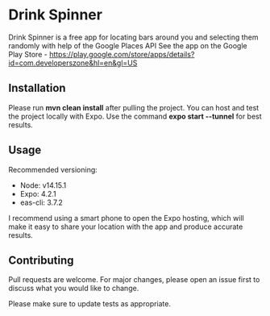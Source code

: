 # Drink Spinner

Drink Spinner is a free app for locating bars around you and selecting them randomly with help of the Google Places API
See the app on the Google Play Store - https://play.google.com/store/apps/details?id=com.developerszone&hl=en&gl=US 

## Installation

Please run **mvn clean install** after pulling the project. You can host and test the project locally with Expo. Use the command **expo start --tunnel** for best results. 

## Usage

Recommended versioning: 
- Node: v14.15.1
- Expo: 4.2.1
- eas-cli: 3.7.2

I recommend using a smart phone to open the Expo hosting, which will make it easy to share your location with the app and produce accurate results. 

## Contributing

Pull requests are welcome. For major changes, please open an issue first
to discuss what you would like to change.

Please make sure to update tests as appropriate.
